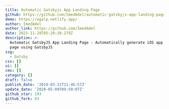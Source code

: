 ```yaml
---
title: Automatic Gatsbyjs App Landing Page
github: https://github.com/ImedAdel/automatic-gatsbyjs-app-landing-page
demo: https://agalp.netlify.app/
author: ImedAdel
author_link: https://github.com/ImedAdel
date: 2023-11-28T05:29:20.279Z
description: >-
  Automatic GatsbyJS App Landing Page - Automatically generate iOS app landing
  page using GatsbyJS
ssg:
  - Gatsby
css: []
ui: []
cms: []
category: []
draft: false
publish_date: '2019-03-21T21:46:57Z'
update_date: '2020-05-09T09:59:07Z'
github_star: 193
github_fork: 43
---
```

